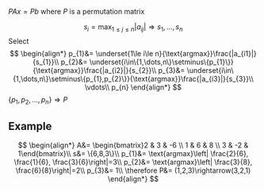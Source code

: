 $PAx=Pb$ where $P$ is a permutation matrix

$$
s_{i}=\max_{1\le j\le n}|a_{ij}|\Rightarrow s_{1},\dots,s_{n}
$$
Select
$$
\begin{align*}
p_{1}&= \underset{1\le i\le n}{\text{argmax}}\frac{|a_{i1}|}{s_{1}}\\
p_{2}&= \underset{i\in\{1,\dots,n\}\setminus\{p_{1}\}}{\text{argmax}}\frac{|a_{i2}|}{s_{2}}\\
p_{3}&= \underset{i\in\{1,\dots,n\}\setminus\{p_{1},p_{2}\}}{\text{argmax}}\frac{|a_{i3}|}{s_{3}}\\
\vdots\\
p_{n}
\end{align*}
$$
$\{p_{1},p_{2},\dots,p_{n}\}\Rightarrow P$

## Example
$$
\begin{align*}
A&= \begin{bmatrix}2 & 3 & -6 \\ 1 & 6 & 8 \\ 3 & -2 & 1\end{bmatrix}\\
s&= \{6,8,3\}\\
p_{1}&= \text{argmax}\left| \frac{2}{6}, \frac{1}{6}, \frac{3}{6}\right|=3\\
p_{2}&= \text{argmax}\left| \frac{3}{8}, \frac{6}{8}\right|=2\\
p_{3}&= 1\\
\therefore P&= (1,2,3)\rightarrow(3,2,1)
\end{align*}
$$
